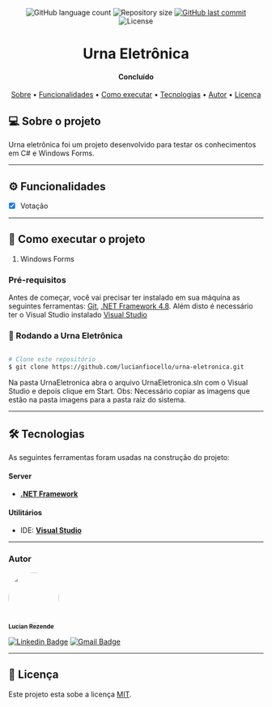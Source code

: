 <p align="center">
  <img alt="GitHub language count" src="https://img.shields.io/github/languages/count/lucianfiocello/devfreela?color=%2304D361">
  <img alt="Repository size" src="https://img.shields.io/github/repo-size/lucianfiocello/devfreela">  
  <a href="https://github.com/lucianfiocello/devfreela/tree/main">
    <img alt="GitHub last commit" src="https://img.shields.io/github/last-commit/lucianfiocello/devfreela">
  </a>    
   <img alt="License" src="https://img.shields.io/badge/license-MIT-brightgreen">   
</p>

<h1 align="center">
    Urna Eletrônica
</h1>

<h4 align="center"> 
	Concluído
</h4>

<p align="center">
 <a href="#-sobre-o-projeto">Sobre</a> •
 <a href="#%EF%B8%8F-funcionalidades">Funcionalidades</a> •
 <a href="#-como-executar-o-projeto">Como executar</a> • 
 <a href="#-tecnologias">Tecnologias</a> • 
 <a href="#-autor">Autor</a> • 
 <a href="#user-content--licença">Licença</a>
</p>

## 💻 Sobre o projeto

Urna eletrônica foi um projeto desenvolvido para testar os conhecimentos em C# e Windows Forms.

---

## ⚙️ Funcionalidades

- [x] Votação

---

## 🚀 Como executar o projeto

1. Windows Forms

### Pré-requisitos

Antes de começar, você vai precisar ter instalado em sua máquina as seguintes ferramentas:
[Git](https://git-scm.com), [.NET Framework 4.8](https://go.microsoft.com/fwlink/?linkid=2088631).
Além disto é necessário ter o Visual Studio instalado [Visual Studio](https://visualstudio.microsoft.com/pt-br/downloads/)

### 🎲 Rodando a Urna Eletrônica

```bash

# Clone este repositório
$ git clone https://github.com/lucianfiocello/urna-eletronica.git

```

Na pasta UrnaEletronica abra o arquivo UrnaEletronica.sln com o Visual Studio e depois clique em Start.
Obs: Necessário copiar as imagens que estão na pasta imagens para a pasta raiz do sistema.

---

## 🛠 Tecnologias

As seguintes ferramentas foram usadas na construção do projeto:

#### **Server**

- **[.NET Framework](https://dotnet.microsoft.com/en-us/)**

#### **Utilitários**

- IDE: **[Visual Studio](https://visualstudio.microsoft.com/)**

---

### Autor

 <img style="border-radius: 50%;" src="https://avatars.githubusercontent.com/u/60575473?v=4" width="100px;" alt=""/>
 <br />
 <sub><b>Lucian Rezende</b></sub>

[![Linkedin Badge](https://img.shields.io/badge/-Lucian-blue?style=flat-square&logo=Linkedin&logoColor=white&link=https://www.linkedin.com/in/lucianrezende/)](https://www.linkedin.com/in/lucianrezende/)
[![Gmail Badge](https://img.shields.io/badge/-lucianfiocello@gmail.com-c14438?style=flat-square&logo=Gmail&logoColor=white&link=mailto:lucianfiocello@gmail.com)](mailto:lucianfiocello@gmail.com)

---

## 📝 Licença

Este projeto esta sobe a licença [MIT](./LICENSE).
